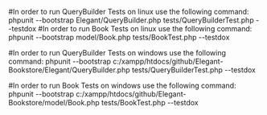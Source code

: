 
#In order to run QueryBuilder Tests on linux use the following command:
phpunit --bootstrap  Elegant/QueryBuilder.php tests/QueryBuilderTest.php --testdox
#In order to run Book Tests on linux use the following command:
phpunit --bootstrap  model/Book.php tests/BookTest.php --testdox


#In order to run QueryBuilder Tests on windows use the following command:
phpunit --bootstrap c:/xampp/htdocs/github/Elegant-Bookstore/Elegant/QueryBuilder.php tests/QueryBuilderTest.php --testdox


#In order to run Book Tests on windows use the following command:
phpunit --bootstrap c:/xampp/htdocs/github/Elegant-Bookstore/model/Book.php tests/BookTest.php --testdox


